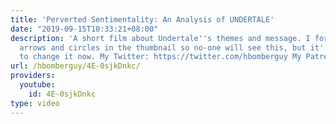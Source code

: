 ```yaml
---
title: 'Perverted Sentimentality: An Analysis of UNDERTALE'
date: "2019-09-15T10:33:21+08:00"
description: 'A short film about Undertale''s themes and message. I forgot to put
  arrows and circles in the thumbnail so no-one will see this, but it''s too late
  to change it now. My Twitter: https://twitter.com/hbomberguy My Patreon: https://www.patreon.com/hbomb'
url: /hbomberguy/4E-0sjkDnkc/
providers:
  youtube:
    id: 4E-0sjkDnkc
type: video
---
```

